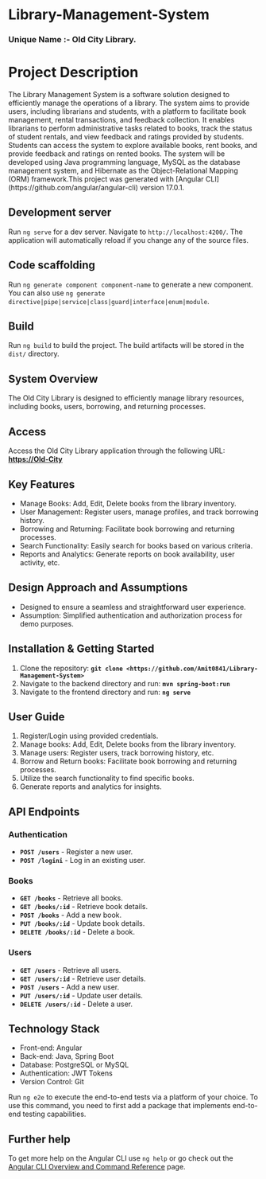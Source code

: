 # Library-Management-System
<h3>Unique Name :- Old City Library.</h3>
<h1> Project Description </h1>
The Library Management System is a software solution designed to efficiently manage the operations of a library. The system aims to provide users, including librarians and students, with a platform to facilitate book management, rental transactions, and feedback collection. It enables librarians to perform administrative tasks related to books, track the status of student rentals, and view feedback and ratings provided by students. Students can access the system to explore available books, rent books, and provide feedback and ratings on rented books. The system will be developed using Java programming language, MySQL as the database management system, and Hibernate as the Object-Relational Mapping (ORM) framework.This project was generated with [Angular CLI](https://github.com/angular/angular-cli) version 17.0.1.

## Development server

Run `ng serve` for a dev server. Navigate to `http://localhost:4200/`. The application will automatically reload if you change any of the source files.

## Code scaffolding

Run `ng generate component component-name` to generate a new component. You can also use `ng generate directive|pipe|service|class|guard|interface|enum|module`.

## Build

Run `ng build` to build the project. The build artifacts will be stored in the `dist/` directory.


## **System Overview**

The Old City Library is designed to efficiently manage library resources, including books, users, borrowing, and returning processes.

## **Access**

Access the Old City Library application through the following URL: **[https://Old-City](https://656caf96db89ad1fca415f32--fluffy-fenglisu-c76581.netlify.app/)**

## **Key Features**

- Manage Books: Add, Edit, Delete books from the library inventory.
- User Management: Register users, manage profiles, and track borrowing history.
- Borrowing and Returning: Facilitate book borrowing and returning processes.
- Search Functionality: Easily search for books based on various criteria.
- Reports and Analytics: Generate reports on book availability, user activity, etc.

## **Design Approach and Assumptions**

- Designed to ensure a seamless and straightforward user experience.
- Assumption: Simplified authentication and authorization process for demo purposes.

## **Installation & Getting Started**

1. Clone the repository: **`git clone <https://github.com/Amit0841/Library-Management-System>`**
2. Navigate to the backend directory and run: **`mvn spring-boot:run`**
3. Navigate to the frontend directory and run: **`ng serve`**

## **User Guide**

1. Register/Login using provided credentials.
2. Manage books: Add, Edit, Delete books from the library inventory.
3. Manage users: Register users, track borrowing history, etc.
4. Borrow and Return books: Facilitate book borrowing and returning processes.
5. Utilize the search functionality to find specific books.
6. Generate reports and analytics for insights.

## **API Endpoints**

### **Authentication**

- **`POST /users`** - Register a new user.
- **`POST /logini`** - Log in an existing user.

### **Books**

- **`GET /books`** - Retrieve all books.
- **`GET /books/:id`** - Retrieve book details.
- **`POST /books`** - Add a new book.
- **`PUT /books/:id`** - Update book details.
- **`DELETE /books/:id`** - Delete a book.

### **Users**

- **`GET /users`** - Retrieve all users.
- **`GET /users/:id`** - Retrieve user details.
- **`POST /users`** - Add a new user.
- **`PUT /users/:id`** - Update user details.
- **`DELETE /users/:id`** - Delete a user.


## **Technology Stack**

- Front-end: Angular
- Back-end: Java, Spring Boot
- Database: PostgreSQL or MySQL
- Authentication: JWT Tokens
- Version Control: Git


Run `ng e2e` to execute the end-to-end tests via a platform of your choice. To use this command, you need to first add a package that implements end-to-end testing capabilities.

## Further help

To get more help on the Angular CLI use `ng help` or go check out the [Angular CLI Overview and Command Reference](https://angular.io/cli) page.
